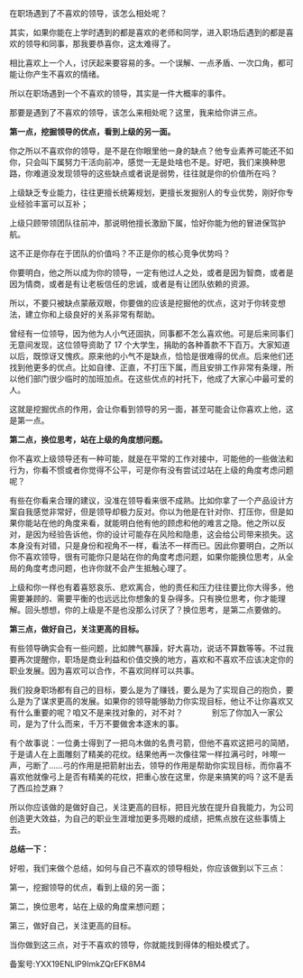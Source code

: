 在职场遇到了不喜欢的领导，该怎么相处呢？

其实，如果你能在上学时遇到的都是喜欢的老师和同学，进入职场后遇到的都是喜欢的领导和同事，那我要恭喜你，这太难得了。

相比喜欢上一个人，讨厌起来要容易的多。一个误解、一点矛盾、一次口角，都可能让你产生不喜欢的情绪。

所以在职场遇到一个不喜欢的领导，其实是一件大概率的事件。

那要是遇到了不喜欢的领导，该怎么来相处呢？这里，我来给你讲三点。

**第一点，挖掘领导的优点，看到上级的另一面。**

你之所以不喜欢你的领导，是不是在你眼里他一身的缺点？他专业素养可能还不如你，只会叫下属努力干活向前冲，感觉一无是处啥也不是。好吧，我们来换种思路，你难道没发现领导的这些缺点或者说是弱势，往往就是你的价值所在吗？

上级缺乏专业能力，往往更擅长统筹规划，更擅长发掘别人的专业优势，刚好你专业经验丰富可以互补；

上级只顾带领团队往前冲，那说明他擅长激励下属，恰好你能为他的冒进保驾护航。

这不正是你存在于团队的价值吗？不正是你的核心竞争优势吗？

你要明白，他之所以成为你的领导，一定有他过人之处，或者是因为智商，或者是因为情商，或者是有让老板信任的忠诚，或者是有让团队依赖的资源。

所以，不要只被缺点蒙蔽双眼，你要做的应该是挖掘他的优点，这对于你转变想法，建立你和上级良好的关系非常有帮助。

曾经有一位领导，因为他为人小气还固执，同事都不怎么喜欢他。可是后来同事们无意间发现，这位领导资助了 17 个大学生，捐助的各种善款不下百万。大家知道以后，既惊讶又愧疚。原来他的小气不是缺点，恰恰是很难得的优点。后来他们还找到他更多的优点。比如自律、正直，不打压下属，而且安排工作非常有条理，所以他们部门很少临时的加班加点。在这些优点的衬托下，他成了大家心中最可爱的人。

这就是挖掘优点的作用，会让你看到领导的另一面，甚至可能会让你喜欢上他，这是第一点。

**第二点，换位思考，站在上级的角度想问题。**

你不喜欢上级领导还有一种可能，就是在平常的工作对接中，可能他的一些做法和行为，你看不惯或者你觉得不公平，可是你有没有尝试过站在上级的角度考虑问题呢？

有些在你看来合理的建议，没准在领导看来很不成熟。比如你拿了一个产品设计方案自我感觉非常好，但是领导却极力反对。你以为他是在针对你、打压你，但是如果你能站在他的角度来看，就能明白他有他的顾虑和他的难言之隐。他之所以反对，是因为经验告诉他，你的设计可能存在风险和隐患，这会给公司带来损失。这本身没有对错，只是身份和视角不一样，看法不一样而已。因此你要明白，之所以你不喜欢领导，很有可能你只是站在你的角度考虑问题，如果你能换位思考，从全局的角度考虑问题，也许你就不会产生抵触心理了。

上级和你一样也有着喜怒哀乐、悲欢离合，他的责任和压力往往要比你大得多，他需要兼顾的、需要平衡的也远远比你想象的复杂得多。只有换位思考，你才能理解。回头想想，你的上级是不是也没那么讨厌了？换位思考，是第二点要做的。

**第三点，做好自己，关注更高的目标。**

有些领导确实会有一些问题，比如脾气暴躁，好大喜功，说话不算数等等。不过我要再次提醒你，职场是商业利益和价值交换的地方，喜欢和不喜欢不应该决定你的职业发展。因为喜欢可以合作，不喜欢同样可以共事。             

我们投身职场都有自己的目标，要么是为了赚钱，要么是为了实现自己的抱负，要么是为了谋求更高的发展。如果你的领导能够助力你实现目标，他让不让你喜欢又有什么重要的呢？咱又不是来找对象的，对不对？             别忘了你加入一家公司，是为了什么而来，千万不要做舍本逐末的事。

有个故事说：一位勇士得到了一把乌木做的名贵弓箭，但他不喜欢这把弓的简陋，于是请人在上面雕刻了精美的花纹。结果他再一次像往常一样拉满弓时，咔嚓一声，弓断了……弓的作用是把箭射出去，领导的作用是帮助你实现目标，而你喜不喜欢他就像弓上是否有精美的花纹，把重心放在这里，你是来搞笑的吗？这不是丢了西瓜捡芝麻？

所以你应该做的是做好自己，关注更高的目标，把目光放在提升自我能力，为公司创造更大效益，为自己的职业生涯增加更多亮眼的成绩，把焦点放在这些事情上去。

**总结一下：**

好啦，我们来做个总结，如何与自己不喜欢的领导相处，你应该做到以下三点：

第一，挖掘领导的优点，看到上级的另一面；

第二，换位思考，站在上级的角度来想问题；

第三，做好自己，关注更高的目标。

当你做到这三点，对于不喜欢的领导，你就能找到得体的相处模式了。

备案号:YXX19ENLlP9ImkZQrEFK8M4